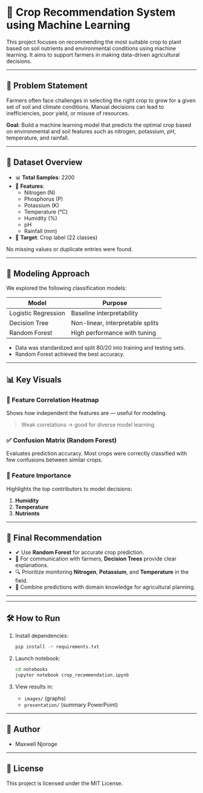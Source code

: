 
# 🌱 Crop Recommendation System using Machine Learning

This project focuses on recommending the most suitable crop to plant based on soil nutrients and environmental conditions using machine learning. It aims to support farmers in making data-driven agricultural decisions.

---

## 📌 Problem Statement

Farmers often face challenges in selecting the right crop to grow for a given set of soil and climate conditions. Manual decisions can lead to inefficiencies, poor yield, or misuse of resources.

**Goal:** Build a machine learning model that predicts the optimal crop based on environmental and soil features such as nitrogen, potassium, pH, temperature, and rainfall.

---

## 🧾 Dataset Overview

- 📊 **Total Samples**: 2200
- 🌿 **Features**:
  - Nitrogen (N)
  - Phosphorus (P)
  - Potassium (K)
  - Temperature (°C)
  - Humidity (%)
  - pH
  - Rainfall (mm)
- 🎯 **Target**: Crop label (22 classes)

No missing values or duplicate entries were found.

---

## 🧪 Modeling Approach

We explored the following classification models:

| Model               | Purpose                          |
|--------------------|----------------------------------|
| Logistic Regression| Baseline interpretability        |
| Decision Tree      | Non-linear, interpretable splits |
| Random Forest      | High performance with tuning     |

- Data was standardized and split 80/20 into training and testing sets.
- Random Forest achieved the best accuracy.

---

## 📊 Key Visuals

### 🔗 Feature Correlation Heatmap
Shows how independent the features are — useful for modeling.
> Weak correlations → good for diverse model learning.

### ✅ Confusion Matrix (Random Forest)
Evaluates prediction accuracy. Most crops were correctly classified with few confusions between similar crops.

### 🌿 Feature Importance
Highlights the top contributors to model decisions:
1. **Humidity**
2. **Temperature**
3. **Nutrients**

---

## 🎯 Final Recommendation

- ✔ Use **Random Forest** for accurate crop prediction.
- 📢 For communication with farmers, **Decision Trees** provide clear explanations.
- 🔍 Prioritize monitoring **Nitrogen**, **Potassium**, and **Temperature** in the field.
- 🧩 Combine predictions with domain knowledge for agricultural planning.

---


---

## 🛠 How to Run

1. Install dependencies:
   ```bash
   pip install -r requirements.txt
   ```

2. Launch notebook:
   ```bash
   cd notebooks
   jupyter notebook crop_recommendation.ipynb
   ```

3. View results in:
   - `images/` (graphs)
   - `presentation/` (summary PowerPoint)

---

## 👤 Author

- Maxwell Njoroge

---

## 📜 License

This project is licensed under the MIT License.
